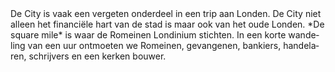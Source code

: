 <div lang="nl">
De City is vaak een vergeten onderdeel in een trip aan Londen. De City niet alleen het financiële hart van de stad is maar ook van het oude Londen. *De square mile* is waar de Romeinen Londinium stichten. In een korte wandeling van een uur ontmoeten we Romeinen, gevangenen, bankiers, handelaren, schrijvers en een kerken bouwer.
</div>
